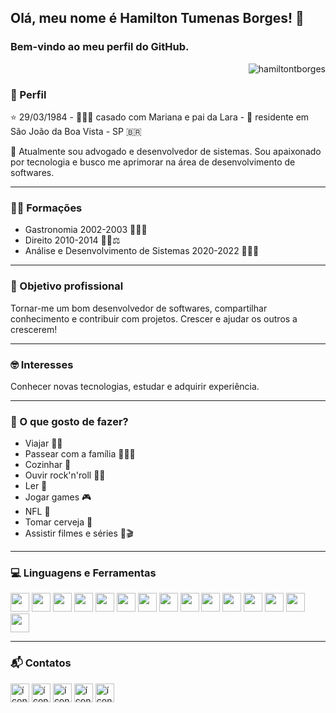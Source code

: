 ## Olá, meu nome é Hamilton Tumenas Borges! 👋
### Bem-vindo ao meu perfil do GitHub.
<p  align="right"> <img  src="https://komarev.com/ghpvc/?username=hamiltontborges&label=Profile%20views&color=0e75b6&style=flat"  alt="hamiltontborges" /> </p>


### 👤 Perfil 
⭐ 29/03/1984 - 👨‍👩‍👧 casado com Mariana e pai da Lara - 📍 residente em São João da Boa Vista - SP 🇧🇷

🌱 Atualmente sou advogado e desenvolvedor de sistemas. Sou apaixonado por tecnologia e busco me aprimorar na área de desenvolvimento de softwares.
<hr>

### 👨‍🎓 Formações
- Gastronomia 2002-2003 👨‍🍳🔪 
- Direito 2010-2014 👨‍⚖️⚖ 
- Análise e Desenvolvimento de Sistemas 2020-2022 👨‍💻📖 
<hr>

### 🎯 Objetivo profissional
Tornar-me um bom desenvolvedor de softwares, compartilhar conhecimento e contribuir com projetos. Crescer e ajudar os outros a crescerem!
<hr>

### 🤓 Interesses 
Conhecer novas tecnologias, estudar e adquirir experiência.
<hr>

### 🕺 O que gosto de fazer?
- Viajar 🚗🛫
- Passear com a família 👨‍👩‍👧
- Cozinhar 🔪
- Ouvir rock'n'roll 🤘🎸
- Ler 📖
- Jogar games 🎮
- NFL 🏈
- Tomar cerveja 🍺
- Assistir filmes e séries 🎥🎬
<hr>

### 💻 Linguagens e Ferramentas
<div>
<img src="https://cdn.jsdelivr.net/gh/devicons/devicon/icons/ruby/ruby-original-wordmark.svg" width="30"/>
<img src="https://cdn.jsdelivr.net/gh/devicons/devicon/icons/rails/rails-original-wordmark.svg" width="30"/>
<img src="https://cdn.jsdelivr.net/gh/devicons/devicon/icons/html5/html5-original-wordmark.svg" width="30"/>
<img src="https://cdn.jsdelivr.net/gh/devicons/devicon/icons/css3/css3-original-wordmark.svg" width="30"/>
<img src="https://cdn.jsdelivr.net/gh/devicons/devicon/icons/javascript/javascript-original.svg" width="30"/>
<img src="https://cdn.jsdelivr.net/gh/devicons/devicon/icons/python/python-original-wordmark.svg" width="30"/>
<img src="https://cdn.jsdelivr.net/gh/devicons/devicon/icons/bootstrap/bootstrap-plain-wordmark.svg" width="30"/>
<img src="https://cdn.jsdelivr.net/gh/devicons/devicon/icons/tailwindcssp/tailwindcss-plain-wordmark.svg" width="30"/>
<img src="https://cdn.jsdelivr.net/gh/devicons/devicon/icons/postgresql/postgresql-original-wordmark.svg" width="30"/>
<img src="https://cdn.jsdelivr.net/gh/devicons/devicon/icons/mysql/mysql-original-wordmark.svg" width="30"/>
<img src="https://cdn.jsdelivr.net/gh/devicons/devicon/icons/mongodb/mongodb-original-wordmark.svg" width="30"/>
<img src="https://cdn.jsdelivr.net/gh/devicons/devicon/icons/git/git-original-wordmark.svg" width="30"/>
<img src="https://cdn.jsdelivr.net/gh/devicons/devicon/icons/linux/linux-original.svg" width="30"/>
<img src="https://cdn.jsdelivr.net/gh/devicons/devicon/icons/photoshop/photoshop-line.svg" width="30"/>
<img src="https://cdn.jsdelivr.net/gh/devicons/devicon/icons/figma/figma-original.svg" width="30"/>
</div>
<hr>

### 📬 Contatos
<div>
<a href="mailto:hamilton.borges@sou.unifeob.edu.br" target="_blank"><img src="https://i.ibb.co/nsYb5x6/1-gmail.png" width="30" alt="ícone gmail"></a>
<a href="https://wa.me/5519992990279" target="_blank"><img src="https://i.ibb.co/HYNzNQh/1-whatsapp.png" width="30" alt="ícone whatsapp"></a>
<a href="https://facebook.com/hamiltontborges" target="_blank"><img src="https://i.ibb.co/1RdvtVZ/1-facebook.png" width="30" alt="ícone facebook"></a>
<a href="https://instagram.com/hamiltontborges" target="_blank"><img src="https://i.ibb.co/sm35G5C/1-instagram.png" width="30" alt="ícone instagram"></a>  
<a href="https://www.linkedin.com/in/hamiltontborges/" target="_blank"><img src="https://i.ibb.co/kymMWhq/1-linkedin.png" width="30" alt="ícone linkedin"></a>
</div>

